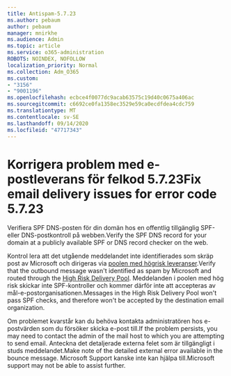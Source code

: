 ```yaml
---
title: Antispam-5.7.23
ms.author: pebaum
author: pebaum
manager: mnirkhe
ms.audience: Admin
ms.topic: article
ms.service: o365-administration
ROBOTS: NOINDEX, NOFOLLOW
localization_priority: Normal
ms.collection: Adm_O365
ms.custom:
- "3156"
- "9001196"
ms.openlocfilehash: ecbce4f0077dc9acab63575c19d40c0675a406ac
ms.sourcegitcommit: c6692ce0fa1358ec3529e59ca0ecdfdea4cdc759
ms.translationtype: MT
ms.contentlocale: sv-SE
ms.lasthandoff: 09/14/2020
ms.locfileid: "47717343"
---
```

# <a name="fix-email-delivery-issues-for-error-code-5723"></a><span data-ttu-id="99c97-102">Korrigera problem med e-postleverans för felkod 5.7.23</span><span class="sxs-lookup"><span data-stu-id="99c97-102">Fix email delivery issues for error code 5.7.23</span></span>

<span data-ttu-id="99c97-103">Verifiera SPF DNS-posten för din domän hos en offentlig tillgänglig SPF-eller DNS-postkontroll på webben.</span><span class="sxs-lookup"><span data-stu-id="99c97-103">Verify the SPF DNS record for your domain at a publicly available SPF or DNS record checker on the web.</span></span>

<span data-ttu-id="99c97-104">Kontrol lera att det utgående meddelandet inte identifierades som skräp post av Microsoft och dirigeras via [poolen med högrisk leveranser](https://docs.microsoft.com/microsoft-365/security/office-365-security/high-risk-delivery-pool-for-outbound-messages).</span><span class="sxs-lookup"><span data-stu-id="99c97-104">Verify that the outbound message wasn't identified as spam by Microsoft and routed through the [High Risk Delivery Pool](https://docs.microsoft.com/microsoft-365/security/office-365-security/high-risk-delivery-pool-for-outbound-messages).</span></span> <span data-ttu-id="99c97-105">Meddelanden i poolen med hög risk skickar inte SPF-kontroller och kommer därför inte att accepteras av mål-e-postorganisationen.</span><span class="sxs-lookup"><span data-stu-id="99c97-105">Messages in the High Risk Delivery Pool won't pass SPF checks, and therefore won't be accepted by the destination email organization.</span></span>

<span data-ttu-id="99c97-106">Om problemet kvarstår kan du behöva kontakta administratören hos e-postvärden som du försöker skicka e-post till.</span><span class="sxs-lookup"><span data-stu-id="99c97-106">If the problem persists, you may need to contact the admin of the mail host to which you are attempting to send email.</span></span> <span data-ttu-id="99c97-107">Anteckna det detaljerade externa felet som är tillgängligt i studs meddelandet.</span><span class="sxs-lookup"><span data-stu-id="99c97-107">Make note of the detailed external error available in the bounce message.</span></span> <span data-ttu-id="99c97-108">Microsoft Support kanske inte kan hjälpa till.</span><span class="sxs-lookup"><span data-stu-id="99c97-108">Microsoft support may not be able to assist further.</span></span>
